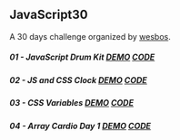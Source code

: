 ## **JavaScript30**

A 30 days challenge organized by [wesbos](https://github.com/wesbos/JavaScript30).  

##### 01 - JavaScript Drum Kit [DEMO](https://joannewsj.github.io/JavaScript30/01%20-%20JavaScript%20Drum%20Kit/) [CODE](https://github.com/joannewsj/JavaScript30/tree/main/01%20-%20JavaScript%20Drum%20Kit)  

##### 02 - JS and CSS Clock [DEMO](https://joannewsj.github.io/JavaScript30/02%20-%20JS%20and%20CSS%20Clock/) [CODE](https://github.com/joannewsj/JavaScript30/tree/main/02%20-%20JS%20and%20CSS%20Clock)  

##### 03 - CSS Variables [DEMO](https://joannewsj.github.io/JavaScript30/03%20-%20CSS%20Variables/) [CODE](https://github.com/joannewsj/JavaScript30/tree/main/03%20-%20CSS%20Variables)

##### 04 - Array Cardio Day 1 [DEMO](https://joannewsj.github.io/JavaScript30/04%20-%20Array%20Cardio%20Day%201/) [CODE](https://github.com/joannewsj/JavaScript30/tree/main/04%20-%20Array%20Cardio%20Day%201)
